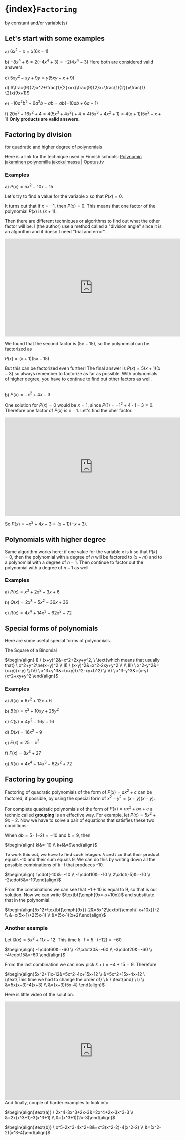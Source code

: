 # {index}`Factoring`
by constant and/or variable(s)

## Let's start with some examples

a) $6x^2-x=x(6x-1)$

b) $-8x^4+6=2(-4x^4+3)=-2(4x^4-3)$ Here both are considered valid answers.

c) $5xy^2-xy+9y=y(5xy-x+9)$

d) $\frac{9}{2}x^2+\frac{1}{2}x=x(\frac{9}{2}x+\frac{1}{2})=\frac{1}{2}x(9x+1)$

e) $-10a^2b^2+6a^2b-ab=ab(-10ab+6a-1)$

f) $20x^3+16x^2+4=4(5x^3+4x^2)+4=4(5x^3+4x^2+1)=4(x+1)(5x^2-x+1)$ **Only products are valid answers.**

## Factoring by division
for quadratic and higher degree of polynomials

Here is a link for the technique used in Finnish schools: <a href="https://opetus.tv/lukio-ops2016/matematiikka/maa2/polynomin-jakaminen-polynomilla-jakokulmassa/" target="_blank">Polynomin jakaminen polynomilla jakokulmassa | Opetus.tv</a>

### Examples
a) $P(x)=5x^2-10x-15$

Let's try to find a value for the variable x so that $P(x)=0$.

It turns out that if $x=-1$, then $P(x)=0$. This means that one factor of the polynomial $P(x)$ is $(x+1)$.

Then there are different techniques or algorithms to find out what the other factor will be. I (the author) use a method called a "division angle" since it is an algorithm and it doesn't need "trial and error".

<iframe width="560" height="315" src="https://www.youtube.com/embed/jNJeZlHsMHg?si=5vpWLdbyo49W-9_C" title="YouTube video player" frameborder="0" allow="accelerometer; autoplay; clipboard-write; encrypted-media; gyroscope; picture-in-picture; web-share" allowfullscreen></iframe>

We found that the second factor is $(5x-15)$, so the polynomial can be factorized as

$P(x)=(x+1)(5x-15)$

But this can be factorized even further! The final answer is $P(x)=5(x+1)(x-3)$ so always remember to factorize as far as possible. With polynomials of higher degree, you have to continue to find out other factors as well.<br><br>

b) $P(x)=-x^2+4x-3$

One solution for $P(x)=0$ would be $x=1$, since $P(1)=-1^2+4\cdot 1-3=0$. Therefore one factor of $P(x)$ is $x-1$. Let's find the oher factor.

<iframe width="560" height="315" src="https://www.youtube.com/embed/B_NBi4cezd8?si=fvpxlGM7V7ncWGqh" title="YouTube video player" frameborder="0" allow="accelerometer; autoplay; clipboard-write; encrypted-media; gyroscope; picture-in-picture; web-share" allowfullscreen></iframe>

So $P(x)=-x^2+4x-3=(x-1)(-x+3)$.

## Polynomials with higher degree

Same algorithm works here: if one value for the variable $x$ is $k$ so that $P(k)=0$, then the polynomial with a degree of $n$ will be factored to $(x-m)$ and to a polynomial with a degree of $n-1$. Then continue to factor out the polynomial with a degree of $n-1$ as well.

### Examples
a) $P(x)=x^3+2x^2+3x+6$

b) $Q(x)=2x^3+5x^2-36x+36$

c) $R(x)=4x^4+14x^3-62x^2+72$

## Special forms of polynomials

Here are some useful special forms of polynomials.

The Square of a Binomial

$\begin{align} I) \ (x+y)^2&=x^2+2xy+y^2, \ \text{which means that usually that} \ x^2+y^2\ne(x+y)^2 \\
II) \ (x-y)^2&=x^2-2xy+y^2 \\ \\
III) \ x^2-y^2&=(x+y)(x-y) \\
IV) \ x^3+y^3&=(x+y)(x^2-xy+b^2) \\
V) \ x^3-y^3&=(x-y)(x^2+xy+y^2 \end{align}$

### Examples
a) $A(x)=6x^2+12x+6$

b) $B(x)=x^2+10xy+25y^2$

c) $C(y)=4y^2-16y+16$

d) $D(x)=16x^2-9$

e) $E(x)=25-x^2$

f) $F(x)=8x^3+27$

g) $R(x)=4x^4+14x^3-62x^2+72$

## Factoring by gouping

Factoring of quadratic polynomials of the form of $P(x)=ax^2+c$ can be factored, if possible, by using the special form of $x^2-y^2=(x+y)(x-y)$.

For complete quadratic polynomials of the form of $P(x)=ax^2+bx+c$ a technic called **grouping** is an effective way. For example, let $P(x)=5x^2+9x-2$. Now we have to solve a pair of equations that satisfies these two conditions:

When $ab=5\cdot(-2)=-10$ and $b=9$, then

$\begin{align} kl&=-10 \\
k+l&=9\end{align}$

To work this out, we have to find such integers $k$ and $l$ so that their product equals -10 and their sum equals 9. We can do this by writing down all the possible combinations of $k \cdot l$ that produces -10.

$\begin{align} 1\cdot(-10)&=-10 \\
-1\cdot10&=-10 \\
2\cdot(-5)&=-10 \\
-2\cdot5&=-10\end{align}$

From the combinations we can see that $-1+10$ is equal to $9$, so that is our solution. Now we can write $\textbf{\emph{9x=-x+10x}}$ and substitute that in the polynomial.

$\begin{align}5x^2+\textbf{\emph{9x}}-2&=5x^2\textbf{\emph{-x+10x}}-2 \\
&=x(5x-1)+2(5x-1) \\
&=(5x-1)(x+2)\end{align}$
<br>

### Another example

Let $Q(x)=5x^2+11x-12$. This time $k \cdot l=5\cdot(-12)=-60$

$\begin{align} -1\cdot60&=-60 \\
-2\cdot30&=-60 \\
-3\cdot20&=-60 \\
-4\cdot15&=-60 \end{align}$

From the last combination we can now pick $k+l=-4+15=9$. Therefore

$\begin{align}5x^2+11x-12&=5x^2-4x+15x-12 \\
&=5x^2+15x-4x-12 \ (\text{This time we had to change the order of} \ k \ \text{and} \ l) \\
&=5x(x+3)-4(x+3) \\
&=(x+3)(5x-4) \end{align}$

Here is little video of the solution.
<iframe width="560" height="315" src="https://www.youtube.com/embed/BZgkpBQMqww?si=rRxmE_zGZcIct8Bt" title="YouTube video player" frameborder="0" allow="accelerometer; autoplay; clipboard-write; encrypted-media; gyroscope; picture-in-picture; web-share" referrerpolicy="strict-origin-when-cross-origin" allowfullscreen></iframe>

<br>
And finally, couple of harder examples to look into.

$\begin{align}\text{a)} \ 2x^4-3x^3+2x-3&=2x^4+2x-3x^3-3 \\
&=2x(x^3+1)-3(x^3+1) \\
&=(x^3+1)(2x-3)\end{align}$

$\begin{align}\text{b)} \ x^5-2x^3-4x^2+8&=x^3(x^2-2)-4(x^2-2) \\
&=(x^2-2)(x^3-4)\end{align}$